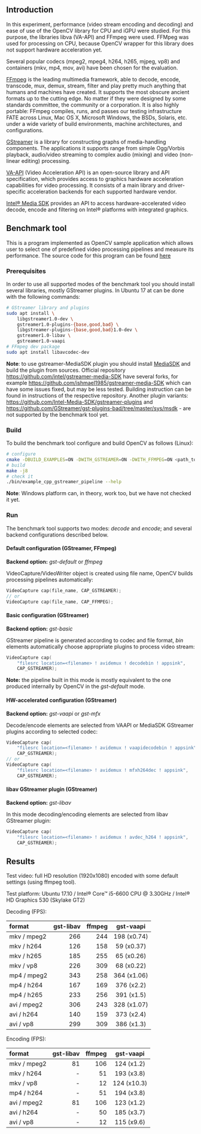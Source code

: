 ## Introduction

In this experiment, performance (video stream encoding and decoding) and ease of use of the OpenCV library for CPU and iGPU were studied. For this purpose, the libraries libva (VA-API) and FFmpeg were used. FFMpeg was used for processing on CPU, because OpenCV wrapper for this library does not support hardware acceleration yet.

Several popular codecs (mpeg2, mpeg4, h264, h265, mjpeg, vp8) and containers (mkv, mp4, mov, avi) have been chosen for the evaluation.

[FFmpeg](https://www.ffmpeg.org/) is the leading multimedia framework, able to decode, encode, transcode, mux, demux, stream, filter and play pretty much anything that humans and machines have created. It supports the most obscure ancient formats up to the cutting edge. No matter if they were designed by some standards committee, the community or a corporation. It is also highly portable: FFmpeg compiles, runs, and passes our testing infrastructure FATE across Linux, Mac OS X, Microsoft Windows, the BSDs, Solaris, etc. under a wide variety of build environments, machine architectures, and configurations.

[GStreamer](https://gstreamer.freedesktop.org/) is a library for constructing graphs of media-handling components. The applications it supports range from simple Ogg/Vorbis playback, audio/video streaming to complex audio (mixing) and video (non-linear editing) processing.

[VA-API](https://01.org/vaapi) (Video Acceleration API) is an open-source library and API specification, which provides access to graphics hardware acceleration capabilities for video processing. It consists of a main library and driver-specific acceleration backends for each supported hardware vendor.

[Intel® Media SDK](https://software.intel.com/en-us/media-sdk) provides an API to access hardware-accelerated video decode, encode and filtering on Intel® platforms with integrated graphics.

## Benchmark tool

This is a program implemented as OpenCV sample application which allows user to select one of predefined video processing pipelines and measure its performance. The source code for this program can be found [here](https://github.com/opencv/opencv/blob/master/samples/cpp/gstreamer_pipeline.cpp)

### Prerequisites

In order to use all supported modes of the benchmark tool you should install several libraries, mostly GStreamer plugins. In Ubuntu 17 at can be done with the following commands:

```.sh
# GStreamer library and plugins
sudo apt install \
    libgstreamer1.0-dev \
    gstreamer1.0-plugins-{base,good,bad} \
    libgstreamer-plugins-{base,good,bad}1.0-dev \
    gstreamer1.0-libav \
    gstreamer1.0-vaapi
# FFmpeg dev package
sudo apt install libavcodec-dev
```

**Note**: to use gstreamer-MediaSDK plugin you should install [MediaSDK](https://software.intel.com/en-us/media-sdk) and build the plugin from sources. Official repository https://github.com/intel/gstreamer-media-SDK have several forks, for example https://github.com/ishmael1985/gstreamer-media-SDK which can have some issues fixed, but may be less tested. Building instruction can be found in instructions of the respective repository. Another plugin variants: https://github.com/Intel-Media-SDK/gstreamer-plugins and https://github.com/GStreamer/gst-plugins-bad/tree/master/sys/msdk - are not supported by the benchmark tool yet.

### Build

To build the benchmark tool configure and build OpenCV as follows (Linux):
```.sh
# configure
cmake -DBUILD_EXAMPLES=ON -DWITH_GSTREAMER=ON -DWITH_FFMPEG=ON <path_to_opencv_source>
# build
make -j8
# check it
./bin/example_cpp_gstreamer_pipeline --help
```

**Note**: Windows platform can, in theory, work too, but we have not checked it yet.

### Run

The benchmark tool supports two modes: _decode_ and _encode_; and several backend configurations described below.

#### Default configuration (GStreamer, FFmpeg)

**Backend option:** _gst-default_ or _ffmpeg_

VideoCapture/VideoWriter object is created using file name, OpenCV builds processing pipelines automatically:
```.cpp
VideoCapture cap(file_name, CAP_GSTREAMER);
// or
VideoCapture cap(file_name, CAP_FFMPEG);
```

#### Basic configuration (GStreamer)

**Backend option:** _gst-basic_

GStreamer pipeline is generated according to codec and file format, _bin_ elements automatically choose appropriate plugins to process video stream:
```.cpp
VideoCapture cap(
    "filesrc location=<filename> ! avidemux ! decodebin ! appsink",
    CAP_GSTREAMER);
```
**Note:** the pipeline built in this mode is mostly equivalent to the one produced internally by OpenCV in the _gst-default_ mode.

#### HW-accelerated configuration (GStreamer)

**Backend option:** _gst-vaapi_ or _gst-mfx_

Decode/encode elements are selected from VAAPI or MediaSDK GStreamer plugins according to selected codec:
```.cpp
VideoCapture cap(
    "filesrc location=<filename> ! avidemux ! vaapidecodebin ! appsink",
    CAP_GSTREAMER);
// or
VideoCapture cap(
    "filesrc location=<filename> ! avidemux ! mfxh264dec ! appsink",
    CAP_GSTREAMER);
```

#### libav GStreamer plugin (GStreamer)

**Backend option:** _gst-libav_

In this mode decoding/encoding elements are selected from libav GStreamer plugin:
```.cpp
VideoCapture cap(
    "filesrc location=<filename> ! avidemux ! avdec_h264 ! appsink",
    CAP_GSTREAMER);
```

## Results

Test video: full HD resolution (1920x1080) encoded with some default settings (using ffmpeg tool).

Test platform: Ubuntu 17.10 / Intel® Core™ i5-6600 CPU @ 3.30GHz / Intel® HD Graphics 530 (Skylake GT2)

Decoding (FPS):

| format | gst-libav | ffmpeg | gst-vaapi |
|:----------|----:|----:|:-----------:|
| mkv / mpeg2 | 266 | 244 | 198 (x0.74) |
| mkv / h264  | 126 | 158 |  59 (x0.37) |
| mkv / h265  | 185 | 255 |  65 (x0.26) |
| mkv / vp8   | 226 | 309 |  68 (x0.22) |
| mp4 / mpeg2 | 343 | 258 | 364 (x1.06) |
| mp4 / h264  | 167 | 169 | 376 (x2.2)  |
| mp4 / h265  | 233 | 256 | 391 (x1.5)  |
| avi / mpeg2 | 306 | 243 | 328 (x1.07) |
| avi / h264  | 140 | 159 | 373 (x2.4)  |
| avi / vp8   | 299 | 309 | 386 (x1.3)  |

Encoding (FPS):

| format | gst-libav | ffmpeg | gst-vaapi |
|:----------|---:|----:|:----------:|
| mkv / mpeg2 | 81 | 106 | 124 (x1.2) |
| mkv / h264  | -  | 51  | 193 (x3.8) |
| mkv / vp8   | -  | 12  | 124 (x10.3)|
| mp4 / h264  | -  | 51  | 194 (x3.8) |
| avi / mpeg2 | 81 | 106 | 123 (x1.2) |
| avi / h264  | -  | 50  | 185 (x3.7) |
| avi / vp8   | -  | 12  | 115 (x9.6) |

